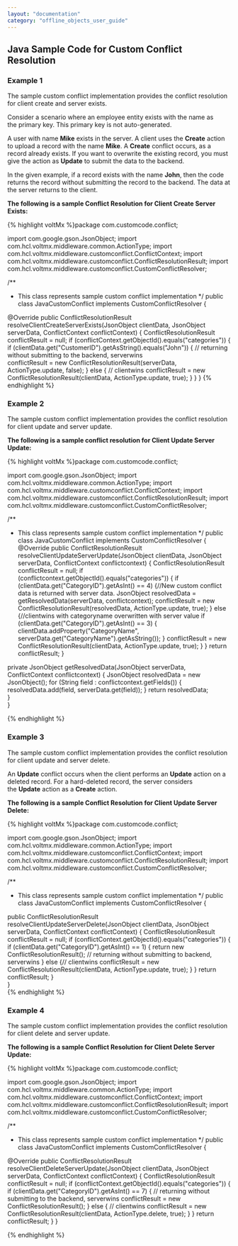 ```yaml
---
layout: "documentation"
category: "offline_objects_user_guide"
---
```


Java Sample Code for Custom Conflict Resolution
-----------------------------------------------

### Example 1

The sample custom conflict implementation provides the conflict resolution for client create and server exists.

Consider a scenario where an employee entity exists with the name as the primary key. This primary key is not auto-generated.

A user with name **Mike** exists in the server. A client uses the **Create** action to upload a record with the name **Mike**. A **Create** conflict occurs, as a record already exists. If you want to overwrite the existing record, you must give the action as **Update** to submit the data to the backend.

In the given example, if a record exists with the name **John**, then the code returns the record without submitting the record to the backend. The data at the server returns to the client.

**The following is a sample Conflict Resolution for Client Create Server Exists:**

{% highlight voltMx %}package com.customcode.conflict;

import com.google.gson.JsonObject;
import com.hcl.voltmx.middleware.common.ActionType;
import com.hcl.voltmx.middleware.customconflict.ConflictContext;
import com.hcl.voltmx.middleware.customconflict.ConflictResolutionResult;
import com.hcl.voltmx.middleware.customconflict.CustomConflictResolver;

/**
 * This class represents sample custom conflict implementation
 */
public class JavaCustomConflict implements CustomConflictResolver {

  @Override
  public ConflictResolutionResult resolveClientCreateServerExists(JsonObject clientData,
      JsonObject serverData, ConflictContext conflictContext) {
    ConflictResolutionResult conflictResult = null;
    if (conflictContext.getObjectId().equals("categories")) {
      if (clientData.get("CustomerID").getAsString().equals("John")) { // returning without submitting to the backend, serverwins                  
        conflictResult = new ConflictResolutionResult(serverData, ActionType.update, false);
      } else { // clientwins
        conflictResult = new ConflictResolutionResult(clientData, ActionType.update, true);
      }
    }
}
{% endhighlight %}

### Example 2

The sample custom conflict implementation provides the conflict resolution for client update and server update.

**The following is a sample conflict resolution for Client Update Server Update:**

{% highlight voltMx %}package com.customcode.conflict;

import com.google.gson.JsonObject;
import com.hcl.voltmx.middleware.common.ActionType;
import com.hcl.voltmx.middleware.customconflict.ConflictContext;
import com.hcl.voltmx.middleware.customconflict.ConflictResolutionResult;
import com.hcl.voltmx.middleware.customconflict.CustomConflictResolver;

/**
 * This class represents sample custom conflict implementation
 */
public class JavaCustomConflict implements CustomConflictResolver {
  @Override
  public ConflictResolutionResult resolveClientUpdateServerUpdate(JsonObject clientData,
      JsonObject serverData, ConflictContext conflictcontext) {
    ConflictResolutionResult conflictResult = null;
    if (conflictcontext.getObjectId().equals("categories")) {
      if (clientData.get("CategoryID").getAsInt() == 4) {//New custom conflict data is returned with server data.
        JsonObject resolvedData = getResolvedData(serverData, conflictcontext);
        conflictResult = new ConflictResolutionResult(resolvedData, ActionType.update, true);
      } else {//clientwins with categoryname overwritten with server value
        if (clientData.get("CategoryID").getAsInt() == 3) {
          clientData.addProperty("CategoryName", serverData.get("CategoryName").getAsString());
        }
        conflictResult = new ConflictResolutionResult(clientData, ActionType.update, true);
      }
    }
    return conflictResult;
  }

  private JsonObject getResolvedData(JsonObject serverData, ConflictContext conflictcontext) {
    JsonObject resolvedData = new JsonObject();
    for (String field : conflictcontext.getFields()) {
      resolvedData.add(field, serverData.get(field));
    }
    return resolvedData;  
}  
}  

{% endhighlight %}

### Example 3

The sample custom conflict implementation provides the conflict resolution for client update and server delete.

An **Update** conflict occurs when the client performs an **Update** action on a deleted record. For a hard-deleted record, the server considers the **Update** action as a **Create** action.

**The following is a sample Conflict Resolution for Client Update Server Delete:**

{% highlight voltMx %}package com.customcode.conflict;

import com.google.gson.JsonObject;
import com.hcl.voltmx.middleware.common.ActionType;
import com.hcl.voltmx.middleware.customconflict.ConflictContext;
import com.hcl.voltmx.middleware.customconflict.ConflictResolutionResult;
import com.hcl.voltmx.middleware.customconflict.CustomConflictResolver;

/**
 * This class represents sample custom conflict implementation
 */
public class JavaCustomConflict implements CustomConflictResolver {  
  
public ConflictResolutionResult resolveClientUpdateServerDelete(JsonObject clientData,
      JsonObject serverData, ConflictContext conflictContext) {
    ConflictResolutionResult conflictResult = null;
    if (conflictContext.getObjectId().equals("categories")) {
      if (clientData.get("CategoryID").getAsInt() == 1) {
        return new ConflictResolutionResult(); // returning without submitting to backend, serverwins
   } else {// clientwins
        conflictResult = new ConflictResolutionResult(clientData, ActionType.update, true);
      }
    }
    return conflictResult;
  }    
}  
{% endhighlight %}

### Example 4

The sample custom conflict implementation provides the conflict resolution for client delete and server update.

**The following is a sample Conflict Resolution for Client Delete Server Update:**

{% highlight voltMx %}package com.customcode.conflict;

import com.google.gson.JsonObject;
import com.hcl.voltmx.middleware.common.ActionType;
import com.hcl.voltmx.middleware.customconflict.ConflictContext;
import com.hcl.voltmx.middleware.customconflict.ConflictResolutionResult;
import com.hcl.voltmx.middleware.customconflict.CustomConflictResolver;

/**
 * This class represents sample custom conflict implementation
 */
public class JavaCustomConflict implements CustomConflictResolver {  
  
 @Override
  public ConflictResolutionResult resolveClientDeleteServerUpdate(JsonObject clientData,
      JsonObject serverData, ConflictContext conflictContext) {
    ConflictResolutionResult conflictResult = null;
    if (conflictContext.getObjectId().equals("categories")) {
      if (clientData.get("CategoryID").getAsInt() == 7) { // returning without submitting to the backend, serverwins
        conflictResult = new ConflictResolutionResult();
      } else { // clientwins
        conflictResult = new ConflictResolutionResult(clientData, ActionType.delete, true);
      }
    }
    return conflictResult;
  }
}

{% endhighlight %}

